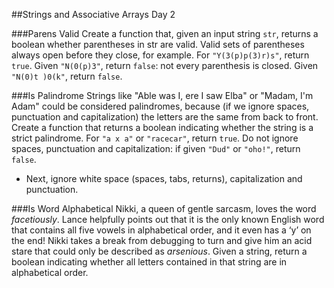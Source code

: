 ##Strings and Associative Arrays Day 2

###Parens Valid
Create a function that, given an input string `str`, returns a boolean whether parentheses in str are valid. Valid sets of parentheses always open before they close, for example. For `"Y(3(p)p(3)r)s"`, return `true`. Given `"N(0(p)3"`, return `false`: not every parenthesis is closed. Given `"N(0)t )0(k"`, return `false`.

###Is Palindrome
Strings like "Able was I, ere I saw Elba" or "Madam, I'm Adam" could be considered palindromes, because (if we ignore spaces, punctuation and capitalization) the letters are the same from back to front. Create a function that returns a boolean indicating whether the string is a strict palindrome. For `"a x a"` or `"racecar"`, return `true`. Do not ignore spaces, punctuation and capitalization: if given `"Dud"` or `"oho!"`, return `false`.
+ Next, ignore white space (spaces, tabs, returns), capitalization and punctuation.

###Is Word Alphabetical
Nikki, a queen of gentle sarcasm, loves the word *facetiously*. Lance helpfully points out that it is the only known English word that contains all five vowels in alphabetical order, and it even has a ‘y’ on the end! Nikki takes a break from debugging to turn and give him an acid stare that could only be described as *arsenious*. Given a string, return a boolean indicating whether all letters contained in that string are in alphabetical order.
